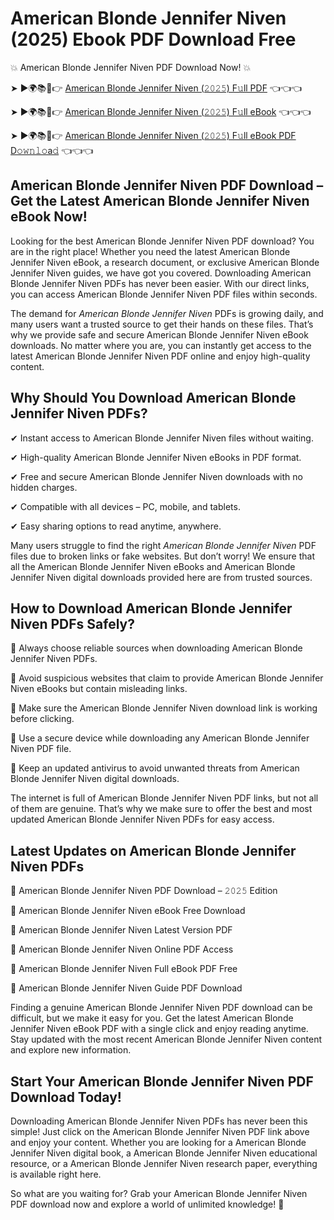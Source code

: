 # American Blonde Jennifer Niven (2025) Ebook PDF Download Free

💥 American Blonde Jennifer Niven PDF Download Now! 💥

➤ ►🌍📚📱👉 [American Blonde Jennifer Niven (𝟸𝟶𝟸𝟻) F𝚞ll PDF](https://getpdf.xyz/american-blonde-jennifer-niven) 👈👈👈


➤ ►🌍📚📱👉 [American Blonde Jennifer Niven (𝟸𝟶𝟸𝟻) F𝚞ll eBook](https://getpdf.xyz/american-blonde-jennifer-niven) 👈👈👈


➤ ►🌍📚📱👉 [American Blonde Jennifer Niven (𝟸𝟶𝟸𝟻) F𝚞ll eBook PDF D𝚘𝚠𝚗𝚕𝚘a𝚍](https://getpdf.xyz/american-blonde-jennifer-niven) 👈👈👈


## American Blonde Jennifer Niven PDF Download – Get the Latest American Blonde Jennifer Niven eBook Now!

Looking for the best American Blonde Jennifer Niven PDF download? You are in the right place! Whether you need the latest American Blonde Jennifer Niven eBook, a research document, or exclusive American Blonde Jennifer Niven guides, we have got you covered. Downloading American Blonde Jennifer Niven PDFs has never been easier. With our direct links, you can access American Blonde Jennifer Niven PDF files within seconds.

The demand for *American Blonde Jennifer Niven* PDFs is growing daily, and many users want a trusted source to get their hands on these files. That’s why we provide safe and secure American Blonde Jennifer Niven eBook downloads. No matter where you are, you can instantly get access to the latest American Blonde Jennifer Niven PDF online and enjoy high-quality content.

## Why Should You Download American Blonde Jennifer Niven PDFs?

✔ Instant access to American Blonde Jennifer Niven files without waiting.

✔ High-quality American Blonde Jennifer Niven eBooks in PDF format.

✔ Free and secure American Blonde Jennifer Niven downloads with no hidden charges.

✔ Compatible with all devices – PC, mobile, and tablets.

✔ Easy sharing options to read anytime, anywhere.

Many users struggle to find the right *American Blonde Jennifer Niven* PDF files due to broken links or fake websites. But don’t worry! We ensure that all the American Blonde Jennifer Niven eBooks and American Blonde Jennifer Niven digital downloads provided here are from trusted sources.

## How to Download American Blonde Jennifer Niven PDFs Safely?

📌 Always choose reliable sources when downloading American Blonde Jennifer Niven PDFs.

📌 Avoid suspicious websites that claim to provide American Blonde Jennifer Niven eBooks but contain misleading links.

📌 Make sure the American Blonde Jennifer Niven download link is working before clicking.

📌 Use a secure device while downloading any American Blonde Jennifer Niven PDF file.

📌 Keep an updated antivirus to avoid unwanted threats from American Blonde Jennifer Niven digital downloads.

The internet is full of American Blonde Jennifer Niven PDF links, but not all of them are genuine. That’s why we make sure to offer the best and most updated American Blonde Jennifer Niven PDFs for easy access.

## Latest Updates on American Blonde Jennifer Niven PDFs

🔹 American Blonde Jennifer Niven PDF Download – 𝟸𝟶𝟸𝟻 Edition

🔹 American Blonde Jennifer Niven eBook Free Download

🔹 American Blonde Jennifer Niven Latest Version PDF

🔹 American Blonde Jennifer Niven Online PDF Access

🔹 American Blonde Jennifer Niven Full eBook PDF Free

🔹 American Blonde Jennifer Niven Guide PDF Download

Finding a genuine American Blonde Jennifer Niven PDF download can be difficult, but we make it easy for you. Get the latest American Blonde Jennifer Niven eBook PDF with a single click and enjoy reading anytime. Stay updated with the most recent American Blonde Jennifer Niven content and explore new information.

## Start Your American Blonde Jennifer Niven PDF Download Today!

Downloading American Blonde Jennifer Niven PDFs has never been this simple! Just click on the American Blonde Jennifer Niven PDF link above and enjoy your content. Whether you are looking for a American Blonde Jennifer Niven digital book, a American Blonde Jennifer Niven educational resource, or a American Blonde Jennifer Niven research paper, everything is available right here.

So what are you waiting for? Grab your American Blonde Jennifer Niven PDF download now and explore a world of unlimited knowledge! 🚀